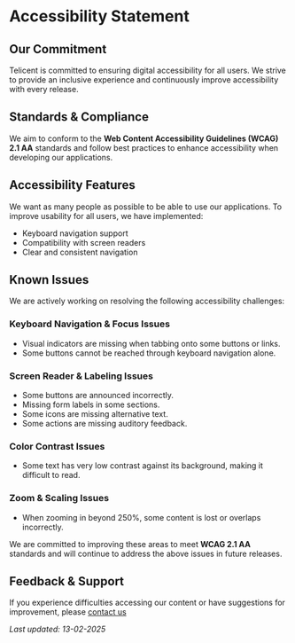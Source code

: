 # Accessibility Statement

## Our Commitment  
Telicent is committed to ensuring digital accessibility for all users. We strive to provide an inclusive experience and continuously improve accessibility with every release.

## Standards & Compliance  
We aim to conform to the **Web Content Accessibility Guidelines (WCAG) 2.1 AA** standards 
and follow best practices to enhance accessibility when developing our applications. 

## Accessibility Features  
We want as many people as possible to be able to use our applications. To improve usability for all users, we have implemented:  
- Keyboard navigation support  
- Compatibility with screen readers  
- Clear and consistent navigation  

## Known Issues  
We are actively working on resolving the following accessibility challenges:  

### **Keyboard Navigation & Focus Issues**  
- Visual indicators are missing when tabbing onto some buttons or links. 
- Some buttons cannot be reached through keyboard navigation alone.

### **Screen Reader & Labeling Issues**  
- Some buttons are announced incorrectly. 
- Missing form labels in some sections.
- Some icons are missing alternative text.
- Some actions are missing auditory feedback.

### **Color Contrast Issues**  
- Some text has very low contrast against its background, making it difficult to read.  

### **Zoom & Scaling Issues**  
- When zooming in beyond 250%, some content is lost or overlaps incorrectly.  

We are committed to improving these areas to meet **WCAG 2.1 AA** standards and will continue to address the above issues in future releases.


## Feedback & Support  
If you experience difficulties accessing our content or have suggestions for improvement, please [contact us](mailto:opensource@telicent.io)

_Last updated: 13-02-2025_  
